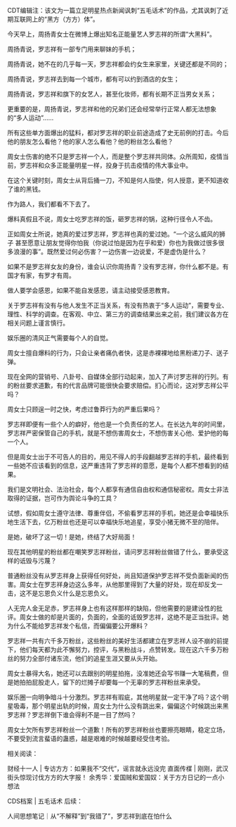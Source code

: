 CDT编辑注：该文为一篇立足明星热点新闻讽刺“五毛话术”的作品，尤其讽刺了近期互联网上的“黑方（方方）体”。

今天早上，周扬青女士在微博上爆出知名正能量艺人罗志祥的所谓“大黑料”。

周扬青说，罗志祥有一部专门用来聊妹的手机；

周扬青说，她不在的几乎每一天，罗志祥都会约女生来家里，关键还都是不同的；

周扬青说，罗志祥去到每一个城市，都有可以约到酒店的女生；

周扬青说，罗志祥和旗下的女艺人，甚至化妆师，都有长期不正当男女关系；

更重要的是，周扬青说，罗志祥和他的兄弟们还会经常举行正常人都无法想象的“多人运动”……

所有这些单方面爆出的猛料，都对罗志祥的职业前途造成了史无前例的打击。今后他的朋友怎么看他？他的家人怎么看他？他的粉丝怎么看他？

周女士伤害的绝不只是罗志祥一个人，而是整个罗志祥共同体。众所周知，疫情当前，罗志祥和众多正能量明星一样，投身于抗击疫情的伟大事业中。

在这个关键时刻，周女士从背后捅一刀，不知是何人指使，何人授意，更不知道收了谁的黑钱。

作为路人，我们都看不下去了。

爆料真假且不说，周女士吃罗志祥的饭，砸罗志祥的锅，这种行径令人不齿。

正如周女士所说，她真的爱过罗志祥，罗志祥也真的爱过她。“一个这么威风的狮子 甚至愿意让朋友觉得你怕我（你说过怕是因为在乎和爱）你也为我做过很多很多浪漫的事”。既然爱过何必伤害？一边伤害一边说爱，不是虚伪是什么？

如果不是罗志祥女友的身份，谁会认识你周扬青？没有罗志祥，你什么都不是。有国才有家，有罗才有周。

做人要学会感恩，如果不能自发感恩，请主动接受感恩教育。

关于罗志祥有没有与他人发生不正当关系，有没有热衷于“多人运动”，需要专业、理性、科学的调查。在客观、中立、第三方的调查结果出来之前，我们建议各方在相关问题上谨言慎行。

娱乐圈的清风正气需要每个人的自觉。

周女士擅自爆料的行为，只会让亲者痛仇者快，这是赤裸裸地给黑粉递刀子、送子弹。

现在全网的营销号、八卦号、自媒体全部行动起来，加入了声讨罗志祥的行列。有的粉丝要求道歉，有的代言品牌可能很快会要求赔偿。扪心而论，这对罗志祥公平吗？

周女士只顾逞一时之快，考虑过鲁莽行为的严重后果吗？

罗志祥即便有一些个人的癖好，他也是一个负责任的艺人。在长达九年的时间里，罗志祥严密保管自己的手机，就是不想伤害周女士，不想伤害关心他、爱护他的每一个人。

但是周女士出于不可告人的目的，用见不得人的手段翻越罗志祥的手机，最终看到一些她不应该看到的信息，这严重违背了罗志祥的意愿，是每个人都不想看到的结果。

我们是文明社会、法治社会，每个人都享有通信自由权和通信秘密权。周女士非法取得的证据，岂可作为舆论斗争的工具？

试想，假如周女士遵守法律、尊重伴侣，不偷看罗志祥的手机，她还是会幸福快乐地生活下去，亿万粉丝也还是可以幸福快乐地追星，享受小猪无微不至的陪伴。

是她，破坏了这一切！是她，终结了大好局面！

现在其他明星的粉丝都在嘲笑罗志祥粉丝，请问罗志祥粉丝做错了什么，要承受这样的诋毁与污蔑？

普通粉丝没有从罗志祥身上获得任何好处，尚且知道保护罗志祥不受负面新闻的伤害。周女士在罗志祥身边这么多年，从他那里得到了大量的好处，现在却反戈一击，这不是忘恩负义什么是忘恩负义。

人无完人金无足赤，罗志祥身上也有这样那样的缺陷，但他需要的是建设性的批评。周女士做的却是片面的，负面的，全面的诋毁罗志祥，这绝不是正当批评。她为什么不能给罗志祥发个私信，而偏偏要公开爆料？

罗志祥一共有六千多万粉丝，这些粉丝的美好生活都建立在罗志祥人设不崩的前提下，他们每天都为此不懈努力，控评，与黑粉战斗，点赞转发。现在这六千多万粉丝的努力全部付诸东流，他们的追星生涯又要从头开始。

周女士暴得大名，她还可以去跟别的明星拍拖，没准她还会写书赚一大笔稿费，但是她拍拍屁股走人，留下的烂摊子却要每一个无辜的罗志祥粉丝来承受。

娱乐圈一向明争暗斗十分激烈。罗志祥有瑕疵，其他明星就一定干净了吗？这个明星吸毒，那个明星出轨的时候，周女士为什么没有跳出来，偏偏这个时候跳出来黑罗志祥？罗志祥倒下谁会得利不是一目了然吗？

周女士欠所有罗志祥粉丝一个道歉！所有的罗志祥粉丝也要擦亮眼睛，稳定立场，不要受到流言蜚语的蛊惑，越是艰难的时候越要经受住考验。

相关阅读：

财经十一人 | 专访方方：如果我不“交代”，谣言就永远没完 直面传楳 | 刚刚，武汉街头惊现讨伐方方的大字报！ 余秀华：爱国贼和爱国奴：关于方方日记的一点小想法 

CDS档案 | 五毛话术 后续：

人间思想笔记｜从“不解释”到“我错了”，罗志祥到底在怕什么


